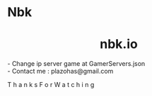 # Nbk
<center><h1>nbk.io</h1></center>
- Change ip server game at GamerServers.json  <br>
- Contact me : plazohas@gmail.com

T h a n k s  F o r  W a t c h i n g
